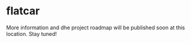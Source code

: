 # flatcar

More information and dhe project roadmap will be published soon at this location. Stay tuned!
